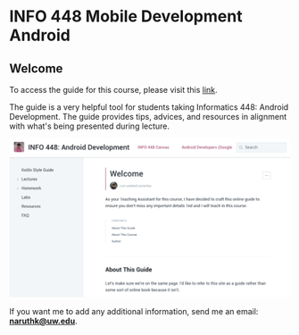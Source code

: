 # INFO 448 Mobile Development Android

## Welcome

To access the guide for this course, please visit this [link](https://uw-info448.gitbook.io/info-448-android-development/).

The guide is a very helpful tool for students taking Informatics 448: Android Development. The guide provides tips, advices, and resources in alignment with what's being presented during lecture.

![Screenshot](screenshot.png)

If you want me to add any additional information, send me an email: **naruthk@uw.edu**.
